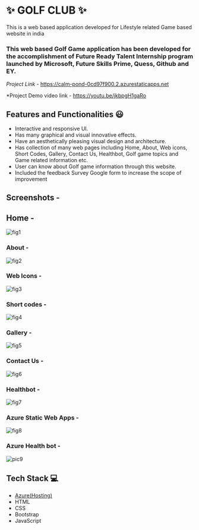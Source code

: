 # ✨ GOLF CLUB  ✨

This is a web based application developed for Lifestyle related Game based website in india

### This web based Golf Game application has been developed for the accomplishment of Future Ready Talent Internship program launched by Microsoft, Future Skills Prime, Quess, Github and EY.


*Project Link* - https://calm-pond-0cd97f900.2.azurestaticapps.net


*Project Demo video link  -  https://youtu.be/jkbpgH1gaRo


## Features and Functionalities 😃

- Interactive and responsive UI.
- Has many graphical and visual innovative effects.
- Have an aesthetically pleasing visual design and architecture.
- Has collection of many web pages including Home, About, Web icons, Short Codes, Gallery,  Contact Us, Healthbot, Golf game topics and Game related information etc.
- User can know about Golf game information through this website.
- Included the feedback Survey Google form to increase the scope of improvement 

## Screenshots  -



## Home  -

![fig1](https://user-images.githubusercontent.com/116704851/208400737-9831091c-cc17-4d83-9b01-500a71343573.png)









   

### About -


![fig2](https://user-images.githubusercontent.com/116704851/208401193-436f233a-9e37-4af6-b93b-43edcf23bfd4.png)









### Web Icons  -

![fig3](https://user-images.githubusercontent.com/116704851/208401482-5135ad1e-6dcc-49e2-9dda-0e6f6b2de76e.png)









### Short codes  -

![fig4](https://user-images.githubusercontent.com/116704851/208401720-69aad7e9-0d08-483e-b117-f4be0403de7a.png)













### Gallery  -

![fig5](https://user-images.githubusercontent.com/116704851/208401892-8e76c502-99cc-435d-bb55-5b19a81aba72.png)













### Contact Us  -

![fig6](https://user-images.githubusercontent.com/116704851/208402078-746706b4-d4ec-4bb5-b2b6-8a9b44a956ab.png)












### Healthbot -

![fig7](https://user-images.githubusercontent.com/116704851/208402341-10a85dd1-7cfd-4b87-bb9c-59e9ee9b7927.png)












### Azure Static Web Apps  -

![fig8](https://user-images.githubusercontent.com/116704851/208402574-4ad768fe-5700-4e9e-8de9-88196f18205f.png)














### Azure Health bot  -
![pic9](https://user-images.githubusercontent.com/116704851/208395731-c8d30a73-9846-4697-9bb3-1887e86acc54.png)













## Tech Stack 💻

- [Azure(Hosting)](https://azure.microsoft.com/en-in/features/azure-portal/)
- HTML
- CSS
- Bootstrap
- JavaScript
